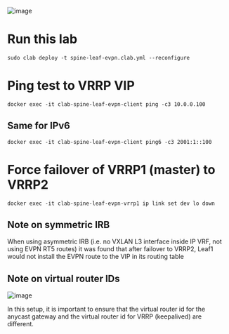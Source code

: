 ![image](https://github.com/jbemmel/srl-self-organizing/assets/2031627/aec938ba-b185-4cc7-8932-e19b4efe6ef3)

# Run this lab
```
sudo clab deploy -t spine-leaf-evpn.clab.yml --reconfigure
```

# Ping test to VRRP VIP
```
docker exec -it clab-spine-leaf-evpn-client ping -c3 10.0.0.100
```

## Same for IPv6
```
docker exec -it clab-spine-leaf-evpn-client ping6 -c3 2001:1::100
```

# Force failover of VRRP1 (master) to VRRP2
```
docker exec -it clab-spine-leaf-evpn-vrrp1 ip link set dev lo down
```

## Note on symmetric IRB
When using asymmetric IRB (i.e. no VXLAN L3 interface inside IP VRF, not using EVPN RT5 routes) it was found that after failover to VRRP2, Leaf1 would not install the EVPN route to the VIP in its routing table

## Note on virtual router IDs
![image](https://github.com/jbemmel/srl-self-organizing/assets/2031627/27c47077-75b3-46de-9c2c-a619dc1b8246)

In this setup, it is important to ensure that the virtual router id for the anycast gateway and the virtual router id for VRRP (keepalived) are different.
